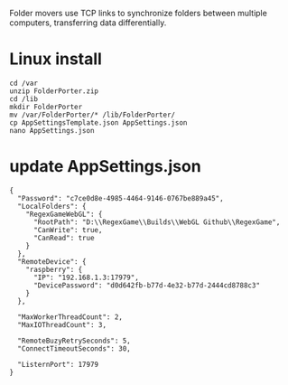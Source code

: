 Folder movers use TCP links to synchronize folders between multiple computers, transferring data differentially.

# Linux install
```
cd /var
unzip FolderPorter.zip
cd /lib
mkdir FolderPorter
mv /var/FolderPorter/* /lib/FolderPorter/
cp AppSettingsTemplate.json AppSettings.json
nano AppSettings.json
```

# update AppSettings.json
```
{
  "Password": "c7ce0d8e-4985-4464-9146-0767be889a45",
  "LocalFolders": {
    "RegexGameWebGL": {
      "RootPath": "D:\\RegexGame\\Builds\\WebGL Github\\RegexGame",
      "CanWrite": true,
      "CanRead": true
    }
  },
  "RemoteDevice": {
    "raspberry": {
      "IP": "192.168.1.3:17979",
      "DevicePassword": "d0d642fb-b77d-4e32-b77d-2444cd8788c3"
    }
  },

  "MaxWorkerThreadCount": 2,
  "MaxIOThreadCount": 3,

  "RemoteBuzyRetrySeconds": 5,
  "ConnectTimeoutSeconds": 30,

  "ListernPort": 17979
}

```